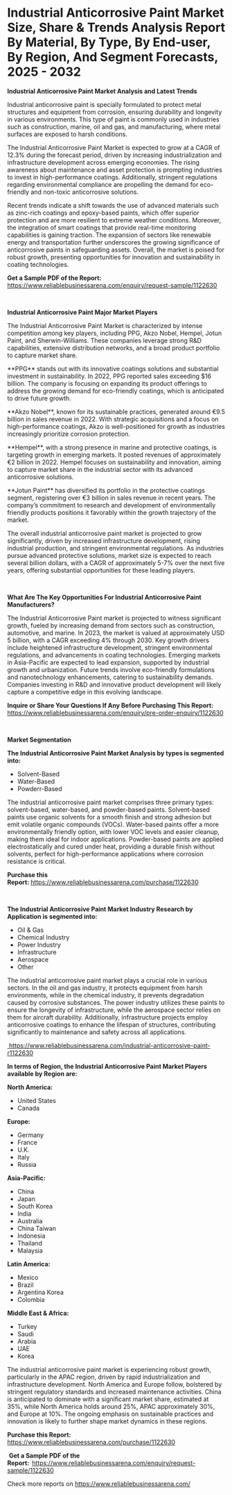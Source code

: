 <p><h1>Industrial Anticorrosive Paint Market Size, Share & Trends Analysis Report By Material, By Type, By End-user, By Region, And Segment Forecasts, 2025 - 2032</h1></p><p><strong>Industrial Anticorrosive Paint Market Analysis and Latest Trends</strong></p>
<p><p>Industrial anticorrosive paint is specially formulated to protect metal structures and equipment from corrosion, ensuring durability and longevity in various environments. This type of paint is commonly used in industries such as construction, marine, oil and gas, and manufacturing, where metal surfaces are exposed to harsh conditions.</p><p>The Industrial Anticorrosive Paint Market is expected to grow at a CAGR of 12.3% during the forecast period, driven by increasing industrialization and infrastructure development across emerging economies. The rising awareness about maintenance and asset protection is prompting industries to invest in high-performance coatings. Additionally, stringent regulations regarding environmental compliance are propelling the demand for eco-friendly and non-toxic anticorrosive solutions.</p><p>Recent trends indicate a shift towards the use of advanced materials such as zinc-rich coatings and epoxy-based paints, which offer superior protection and are more resilient to extreme weather conditions. Moreover, the integration of smart coatings that provide real-time monitoring capabilities is gaining traction. The expansion of sectors like renewable energy and transportation further underscores the growing significance of anticorrosive paints in safeguarding assets. Overall, the market is poised for robust growth, presenting opportunities for innovation and sustainability in coating technologies.</p></p>
<p><strong>Get a Sample PDF of the Report:&nbsp;</strong> <a href="https://www.reliablebusinessarena.com/enquiry/request-sample/1122630?utm_campaign=2238&utm_medium=2&utm_source=Github&utm_content=ia&utm_term=05022025&utm_id=industrial-anticorrosive-paint">https://www.reliablebusinessarena.com/enquiry/request-sample/1122630</a></p>
<p>&nbsp;</p>
<p><strong>Industrial Anticorrosive Paint Major Market Players</strong></p>
<p><p>The Industrial Anticorrosive Paint Market is characterized by intense competition among key players, including PPG, Akzo Nobel, Hempel, Jotun Paint, and Sherwin-Williams. These companies leverage strong R&D capabilities, extensive distribution networks, and a broad product portfolio to capture market share.</p><p>**PPG** stands out with its innovative coatings solutions and substantial investment in sustainability. In 2022, PPG reported sales exceeding $16 billion. The company is focusing on expanding its product offerings to address the growing demand for eco-friendly coatings, which is anticipated to drive future growth.</p><p>**Akzo Nobel**, known for its sustainable practices, generated around €9.5 billion in sales revenue in 2022. With strategic acquisitions and a focus on high-performance coatings, Akzo is well-positioned for growth as industries increasingly prioritize corrosion protection.</p><p>**Hempel**, with a strong presence in marine and protective coatings, is targeting growth in emerging markets. It posted revenues of approximately €2 billion in 2022. Hempel focuses on sustainability and innovation, aiming to capture market share in the industrial sector with its advanced anticorrosive solutions.</p><p>**Jotun Paint** has diversified its portfolio in the protective coatings segment, registering over €3 billion in sales revenue in recent years. The company’s commitment to research and development of environmentally friendly products positions it favorably within the growth trajectory of the market.</p><p>The overall industrial anticorrosive paint market is projected to grow significantly, driven by increased infrastructure development, rising industrial production, and stringent environmental regulations. As industries pursue advanced protective solutions, market size is expected to reach several billion dollars, with a CAGR of approximately 5-7% over the next five years, offering substantial opportunities for these leading players.</p></p>
<p>&nbsp;</p>
<p><strong>What Are The Key Opportunities For Industrial Anticorrosive Paint Manufacturers?</strong></p>
<p><p>The Industrial Anticorrosive Paint market is projected to witness significant growth, fueled by increasing demand from sectors such as construction, automotive, and marine. In 2023, the market is valued at approximately USD 5 billion, with a CAGR exceeding 4% through 2030. Key growth drivers include heightened infrastructure development, stringent environmental regulations, and advancements in coating technologies. Emerging markets in Asia-Pacific are expected to lead expansion, supported by industrial growth and urbanization. Future trends involve eco-friendly formulations and nanotechnology enhancements, catering to sustainability demands. Companies investing in R&D and innovative product development will likely capture a competitive edge in this evolving landscape.</p></p>
<p><strong>Inquire or Share Your Questions If Any Before Purchasing This Report:</strong> <a href="https://www.reliablebusinessarena.com/enquiry/pre-order-enquiry/1122630?utm_campaign=2238&utm_medium=2&utm_source=Github&utm_content=ia&utm_term=05022025&utm_id=industrial-anticorrosive-paint">https://www.reliablebusinessarena.com/enquiry/pre-order-enquiry/1122630</a></p>
<p>&nbsp;</p>
<p><strong>Market Segmentation</strong></p>
<p><strong>The Industrial Anticorrosive Paint Market Analysis by types is segmented into:</strong></p>
<p><ul><li>Solvent-Based</li><li>Water-Based</li><li>Powderr-Based</li></ul></p>
<p><p>The industrial anticorrosive paint market comprises three primary types: solvent-based, water-based, and powder-based paints. Solvent-based paints use organic solvents for a smooth finish and strong adhesion but emit volatile organic compounds (VOCs). Water-based paints offer a more environmentally friendly option, with lower VOC levels and easier cleanup, making them ideal for indoor applications. Powder-based paints are applied electrostatically and cured under heat, providing a durable finish without solvents, perfect for high-performance applications where corrosion resistance is critical.</p></p>
<p><strong>Purchase this Report:&nbsp;</strong><a href="https://www.reliablebusinessarena.com/purchase/1122630?utm_campaign=2238&utm_medium=2&utm_source=Github&utm_content=ia&utm_term=05022025&utm_id=industrial-anticorrosive-paint">https://www.reliablebusinessarena.com/purchase/1122630</a></p>
<p>&nbsp;</p>
<p><strong>The Industrial Anticorrosive Paint Market Industry Research by Application is segmented into:</strong></p>
<p><ul><li>Oil & Gas</li><li>Chemical Industry</li><li>Power Industry</li><li>Infrastructure</li><li>Aerospace</li><li>Other</li></ul></p>
<p><p>The industrial anticorrosive paint market plays a crucial role in various sectors. In the oil and gas industry, it protects equipment from harsh environments, while in the chemical industry, it prevents degradation caused by corrosive substances. The power industry utilizes these paints to ensure the longevity of infrastructure, while the aerospace sector relies on them for aircraft durability. Additionally, infrastructure projects employ anticorrosive coatings to enhance the lifespan of structures, contributing significantly to maintenance and safety across all applications.</p></p>
<p><a href="https://www.reliablebusinessarena.com/industrial-anticorrosive-paint-r1122630?utm_campaign=2238&utm_medium=2&utm_source=Github&utm_content=ia&utm_term=05022025&utm_id=industrial-anticorrosive-paint">&nbsp;https://www.reliablebusinessarena.com/industrial-anticorrosive-paint-r1122630</a></p>
<p><strong>In terms of Region, the Industrial Anticorrosive Paint Market Players available by Region are:</strong></p>
<p>
    <p> <strong> North America: </strong>
        <ul>
            <li>United States</li>
            <li>Canada</li>
        </ul>
        </p> 
    <p> <strong> Europe: </strong>
        <ul>
            <li>Germany</li>
            <li>France</li>
            <li>U.K.</li>
            <li>Italy</li>
            <li>Russia</li>
        </ul>
        </p> 
    <p> <strong> Asia-Pacific: </strong>
        <ul>
            <li>China</li>
            <li>Japan</li>
            <li>South Korea</li>
            <li>India</li>
            <li>Australia</li>
            <li>China Taiwan</li>
            <li>Indonesia</li>
            <li>Thailand</li>
            <li>Malaysia</li>
        </ul>
        </p> 
    <p> <strong> Latin America: </strong>
        <ul>
            <li>Mexico</li>
            <li>Brazil</li>
            <li>Argentina Korea</li>
            <li>Colombia</li>
        </ul>
        </p> 
    <p> <strong> Middle East & Africa: </strong>
        <ul>
            <li>Turkey</li>
            <li>Saudi</li>
            <li>Arabia</li>
            <li>UAE</li>
            <li>Korea</li>
        </ul>
    </p>
    </p>
<p><p>The industrial anticorrosive paint market is experiencing robust growth, particularly in the APAC region, driven by rapid industrialization and infrastructure development. North America and Europe follow, bolstered by stringent regulatory standards and increased maintenance activities. China is anticipated to dominate with a significant market share, estimated at 35%, while North America holds around 25%, APAC approximately 30%, and Europe at 10%. The ongoing emphasis on sustainable practices and innovation is likely to further shape market dynamics in these regions.</p></p>
<p><strong>Purchase this Report: </strong><a href="https://www.reliablebusinessarena.com/purchase/1122630?utm_campaign=2238&utm_medium=2&utm_source=Github&utm_content=ia&utm_term=05022025&utm_id=industrial-anticorrosive-paint">https://www.reliablebusinessarena.com/purchase/1122630</a></p>
<p>&nbsp;<strong>Get a Sample PDF of the Report:&nbsp;&nbsp;</strong><a href="https://www.reliablebusinessarena.com/enquiry/request-sample/1122630?utm_campaign=2238&utm_medium=2&utm_source=Github&utm_content=ia&utm_term=05022025&utm_id=industrial-anticorrosive-paint">https://www.reliablebusinessarena.com/enquiry/request-sample/1122630</a></p>
<p><strong></strong></p>
<p>Check more reports on <a href="https://www.reliablebusinessarena.com/?utm_campaign=2238&utm_medium=2&utm_source=Github&utm_content=ia&utm_term=05022025&utm_id=industrial-anticorrosive-paint">https://www.reliablebusinessarena.com/</a></p>